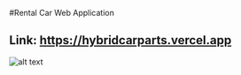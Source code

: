 #Rental Car Web Application
## Link: https://hybridcarparts.vercel.app
![alt text](https://github.com/ahmedhassantariq/carparts/blob/main/public/web-image.png)
